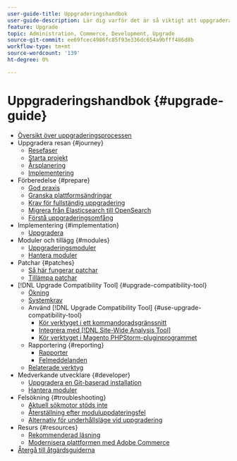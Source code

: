 ```yaml
---
user-guide-title: Uppgraderingshandbok
user-guide-description: Lär dig varför det är så viktigt att uppgradera ditt Adobe Commerce-program och hur du kan planera och genomföra en uppgradering.
feature: Upgrade
topic: Administration, Commerce, Development, Upgrade
source-git-commit: ee69fcec4986fc85f93e336dc654a9bfff486d8b
workflow-type: tm+mt
source-wordcount: '139'
ht-degree: 0%

---
```



# Uppgraderingshandbok {#upgrade-guide}

- [Översikt över uppgraderingsprocessen](overview.md)
- Uppgradera resan {#journey}
   - [Resefaser](journey/phases.md)
   - [Starta projekt](journey/project-launch.md)
   - [Årsplanering](journey/annual-planning.md)
   - [Implementering](journey/implementation.md)
- Förberedelse {#prepare}
   - [God praxis](prepare/best-practices.md)
   - [Granska plattformsändringar](prepare/platform-changes.md)
   - [Krav för fullständig uppgradering](prepare/prerequisites.md)
   - [Migrera från Elasticsearch till OpenSearch](prepare/opensearch-migration.md)
   - [Förstå uppgraderingsomfång](prepare/scope.md)
- Implementering {#implementation}
   - [Uppgradera](implementation/perform-upgrade.md)
- Moduler och tillägg {#modules}
   - [Uppgraderingsmoduler](modules/upgrade.md)
   - [Hantera moduler](modules/manage.md)
- Patchar {#patches}
   - [Så här fungerar patchar](patches/overview.md)
   - [Tillämpa patchar](patches/apply.md)
- [!DNL Upgrade Compatibility Tool] {#upgrade-compatibility-tool}
   - [Ökning](upgrade-compatibility-tool/overview.md)
   - [Systemkrav](upgrade-compatibility-tool/prerequisites.md)
   - Använd [!DNL Upgrade Compatibility Tool] {#use-upgrade-compatibility-tool}
      - [Kör verktyget i ett kommandoradsgränssnitt](upgrade-compatibility-tool/run.md)
      - [Integrera med  [!DNL Site-Wide Analysis Tool]](upgrade-compatibility-tool/integrate-analysis-tool.md)
      - [Kör verktyget i Magento PHPStorm-pluginprogrammet](upgrade-compatibility-tool/run-configuration-phpstorm-plugin.md)
   - Rapportering {#reporting}
      - [Rapporter](upgrade-compatibility-tool/reports.md)
      - [Felmeddelanden](upgrade-compatibility-tool/error-messages.md)
   - [Relaterade verktyg](upgrade-compatibility-tool/related-tools.md)
- Medverkande utvecklare {#developer}
   - [Uppgradera en Git-baserad installation](developer/git-installs.md)
   - [Hantera moduler](developer/manage-modules.md)
- Felsökning {#troubleshooting}
   - [Aktuell sökmotor stöds inte](troubleshooting/search-engine-not-supported.md)
   - [Återställning efter moduluppdateringsfel](troubleshooting/roll-back-after-update-failure.md)
   - [Alternativ för underhållsläge vid uppgradering](troubleshooting/maintenance-mode-options.md)
- Resurs {#resources}
   - [Rekommenderad läsning](resources/recommended-reading.md)
   - [Modernisera plattformen med Adobe Commerce](resources/recommended-upgrade-paths.md)
- [Återgå till åtgärdsguiderna](https://experienceleague.adobe.com/docs/commerce-operations/operational-guides/home.html)
